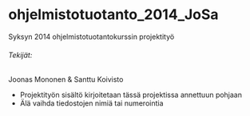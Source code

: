 ohjelmistotuotanto_2014_JoSa
===============================

Syksyn 2014 ohjelmistotuotantokurssin projektityö


###### Tekijät:
Joonas Mononen & Santtu Koivisto


* Projektityön sisältö kirjoitetaan tässä projektissa annettuun pohjaan
* Älä vaihda tiedostojen nimiä tai numerointia
